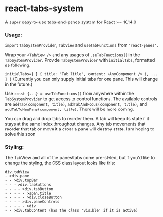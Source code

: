 # react-tabs-system
A super easy-to-use tabs-and-panes system for React >= 16.14.0 
### Usage:

`import` `TabSystemProvider`, `TabView` and `useTabFunctions` from `'react-panes'`.

Wrap your `<TabView />` and any usages of `useTabFunctions()` in the `TabSystemProvider`. Provide `TabSystemProvider` with `initialTabs`, formatted as following:

`initialTabs={ [ { title: "Tab Title", content: <AnyComponent /> }, ... ] }`
(Currently you can only supply initial tabs for one pane. This will change in the future.)

Use `const {...} = useTabFunctions()` from anywhere within the `TabSystemProvider` to get access to control functions. The available controls are `addTab(component, title)`, `addTabAndFocus(component, title)`, and `addTabToNewPane(component, title)`. There will be more coming.

You can drag and drop tabs to reorder them. A tab will keep its state if it stays at the same index throughout changes. Any tab movements that reorder that tab or move it a cross a pane will destroy state. I am hoping to solve this soon!

### Styling:
The TabView and all of the panes/tabs come pre-styled, but if you'd like to change the styling, the CSS class layout looks like this:

`div.tabView`  
`- >div.pane`  
`- - >div.topBar`  
`- - - >div.tabButtons`  
`- - - - >div.tabButton`  
`- - - - - >span.title`  
`- - - - - >div.closeButton`  
`- - - - >div.paneControls`  
`- - - - - >div`  
`- - >div.tabContent (has the class 'visible' if it is active)`  
